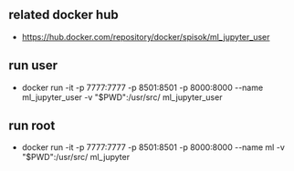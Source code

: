 ## related docker hub
+ https://hub.docker.com/repository/docker/spisok/ml_jupyter_user
## run user
+ docker run -it -p 7777:7777 -p 8501:8501 -p 8000:8000 --name ml_jupyter_user -v "$PWD":/usr/src/  ml_jupyter_user
## run root
+ docker run -it -p 7777:7777 -p 8501:8501 -p 8000:8000 --name ml -v "$PWD":/usr/src/  ml_jupyter
